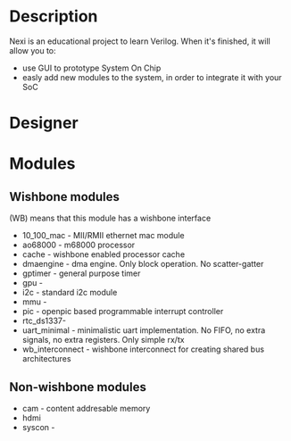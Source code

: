 # Description
Nexi is an educational project to learn Verilog. When it's finished, it will allow you to:
- use GUI to prototype System On Chip
- easly add new modules to the system, in order to integrate it with your SoC

# Designer

# Modules
## Wishbone modules
(WB) means that this module has a wishbone interface
- 10_100_mac - MII/RMII ethernet mac module
- ao68000 - m68000 processor
- cache - wishbone enabled processor cache
- dmaengine - dma engine. Only block operation. No scatter-gatter
- gptimer - general purpose timer
- gpu -
- i2c - standard i2c module
- mmu - 
- pic - openpic based programmable interrupt controller
- rtc_ds1337- 
- uart_minimal - minimalistic uart implementation. No FIFO, no extra signals, no extra registers. Only simple rx/tx
- wb_interconnect - wishbone interconnect for creating shared bus architectures

## Non-wishbone modules
- cam - content addresable memory
- hdmi
- syscon - 


